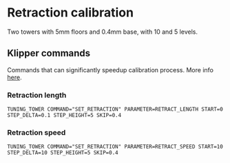 # Retraction calibration
Two towers with 5mm floors and 0.4mm base, with 10 and 5 levels.

## Klipper commands
Commands that can significantly speedup calibration process. More info [here](https://www.klipper3d.org/G-Codes.html#tuning_tower).

### Retraction length
```
TUNING_TOWER COMMAND="SET_RETRACTION" PARAMETER=RETRACT_LENGTH START=0 STEP_DELTA=0.1 STEP_HEIGHT=5 SKIP=0.4
```

### Retraction speed
```
TUNING_TOWER COMMAND="SET_RETRACTION" PARAMETER=RETRACT_SPEED START=10 STEP_DELTA=10 STEP_HEIGHT=5 SKIP=0.4
```
